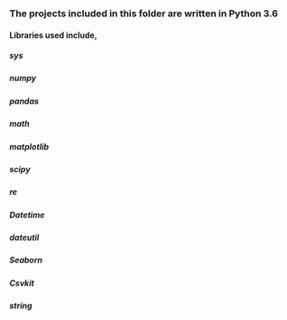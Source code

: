 ### The projects included in this folder are written in Python 3.6
#### Libraries used include,
   ##### sys
   ##### numpy
   ##### pandas
   ##### math
   ##### matplotlib
   ##### scipy
   ##### re
   ##### Datetime
   ##### dateutil
   ##### Seaborn
   ##### Csvkit
   ##### string
